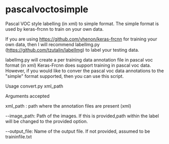 # pascalvoctosimple
Pascal VOC style labelling (in xml) to simple format. The simple format is used by keras-frcnn to train on your own data. 

If you are using https://github.com/yhenon/keras-frcnn for training your own data, 
then I will recommend labelImg.py (https://github.com/tzutalin/labelImg) to label your testing data.

labelImg.py will create a per training data annotation file in pascal voc format (in xml)
Keras-Frcnn does support training in pascal voc data.
However, if you would like to conver the pascal voc data annotations to the "simple" format supported, then you can use this script.

Usage
convert.py xml_path 

Arguments accepted 

xml_path : path where the annotation files are present (xml)

--image_path: Path of the images. If this is provided,path within the label will be changed to the provided option. 

--output_file: Name of the output file. If not provided, assumed to be traininfile.txt



